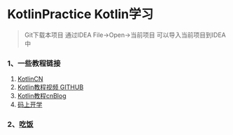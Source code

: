 # KotlinPractice Kotlin学习
> Git下载本项目 通过IDEA File->Open->当前项目 可以导入当前项目到IDEA中

### 1、一些教程链接
1. [KotlinCN](https://www.kotlincn.net/docs/reference/)
2. [Kotlin教程视频 GITHUB](https://github.com/enbandari/Kotlin-Tutorials)
3. [Kotlin教程cnBlog](https://www.cnblogs.com/Jetictors/p/9227498.html)
4. [码上开学](https://kaixue.io/)

### 2、[吃饭](./src/com/sl/kotlin/IfElse.kt)